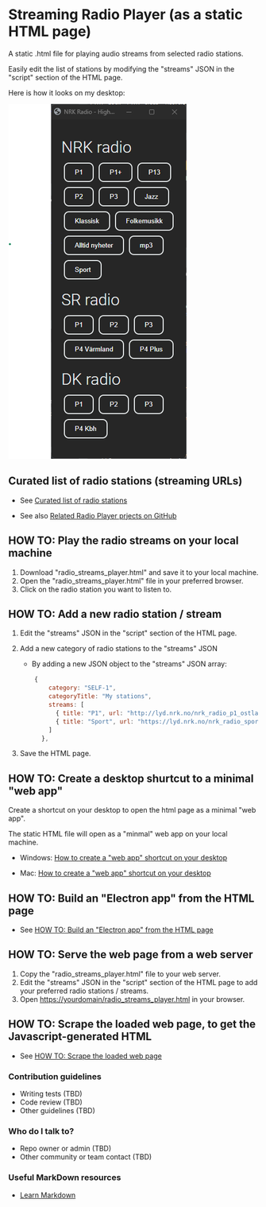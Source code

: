 # Streaming Radio Player (as a static HTML page)

A static .html file for playing audio streams from selected radio stations.

Easily edit the list of stations by modifying the "streams" JSON in the "script" section of the HTML page.

Here is how it looks on my desktop:

![Radio Streams Player](./docs/SCREENSHOT_Streaming_Radio_Player__as_web_app.png)

## Curated list of radio stations (streaming URLs)

* See [Curated list of radio stations](./docs/curated_list_of_radio_stations.md)

* See also [Related Radio Player prjects on GitHub](./docs/related_radio_player_projects.md)

## HOW TO: Play the radio streams on your local machine

1. Download "radio_streams_player.html" and save it to your local machine.
2. Open the "radio_streams_player.html" file in your preferred browser.
3. Click on the radio station you want to listen to.

## HOW TO: Add a new radio station / stream

1. Edit the "streams" JSON in the "script" section of the HTML page.

2. Add a new category of radio stations to the "streams" JSON

   * By adding a new JSON object to the "streams" JSON array:

    ```javascript
        {
            category: "SELF-1",
            categoryTitle: "My stations",
            streams: [
              { title: "P1", url: "http://lyd.nrk.no/nrk_radio_p1_ostlandssendingen_aac_h", type: "audio/aac" },
              { title: "Sport", url: "https://lyd.nrk.no/nrk_radio_sport_aac_h", type: "audio/aac" }
            ]
          },
    ```

3. Save the HTML page.

## HOW TO: Create a desktop shurtcut to a minimal "web app"

Create a shortcut on your desktop to open the html page as a minimal "web app".

The static HTML file will open as a "minmal" web app on your local machine.

* Windows: [How to create a "web app" shortcut on your desktop](docs/how_to__create_a_desktop_shortcut_on_Windows.md)

* Mac: [How to create a "web app" shortcut on your desktop](docs/how_to__create_a_desktop_shortcut_on_Mac.md)

## HOW TO: Build an "Electron app" from the HTML page

* See [HOW TO: Build an "Electron app" from the HTML page](build__electron_app_from_html_page/README.md)

## HOW TO: Serve the web page from a web server

1. Copy the "radio_streams_player.html" file to your web server.
2. Edit the "streams" JSON in the "script" section of the HTML page to add your preferred radio stations / streams.
3. Open  <https://yourdomain/radio_streams_player.html> in your browser.

## HOW TO: Scrape the loaded web page, to get the Javascript-generated HTML

* See [HOW TO: Scrape the loaded web page](build__scrape_loaded_html_page/README.md)

### Contribution guidelines

* Writing tests (TBD)
* Code review (TBD)
* Other guidelines (TBD)

### Who do I talk to?

* Repo owner or admin (TBD)
* Other community or team contact (TBD)

### Useful MarkDown resources

* [Learn Markdown](https://bitbucket.org/tutorials/markdowndemo)
